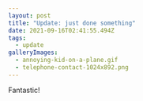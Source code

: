 ```yaml
---
layout: post
title: "Update: just done something"
date: 2021-09-16T02:41:55.494Z
tags:
  - update
galleryImages:
  - annoying-kid-on-a-plane.gif
  - telephone-contact-1024x892.png
---
```

Fantastic!